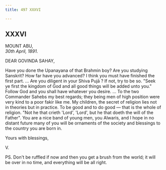 ```yaml
---
title: 497 XXXVI

---
```

  

  


## XXXVI

MOUNT ABU,  
*30th April, 1891*.

DEAR GOVINDA SAHAY,

Have you done the Upanayana of that Brahmin boy? Are you studying
Sanskrit? How far have you advanced? I think you must have finished the
first part. ... Are you diligent in your Shiva Pujā ? If not, try to be
so. "Seek ye first the kingdom of God and all good things will be added
unto you." Follow God and you shall have whatever you desire. ... To the
two Commander Sahebs my best regards; they being men of high position
were very kind to a poor fakir like me. My children, the secret of
religion lies not in theories but in practice. To be good and to do good
— that is the whole of religion. "Not he that crieth 'Lord', 'Lord', but
he that doeth the will of the Father". You are a nice band of young men,
you Alwaris, and I hope in no distant future many of you will be
ornaments of the society and blessings to the country you are born in. 

Yours with blessings,

V.

  
PS. Don't be ruffled if now and then you get a brush from the world; it
will be over in no time, and everything will be all right.